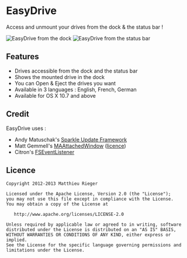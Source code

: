 EasyDrive
=========

Access and unmount your drives from the dock & the status bar ! 

![EasyDrive from the dock](https://raw.github.com/kyro38/EasyDrive/master/EasyDrive.png)
![EasyDrive from the status bar](https://raw.github.com/kyro38/EasyDrive/master/EasyDrive2.png)

## Features 

- Drives accessible from the dock and the status bar
- Shows the mounted drive in the dock
- You can Open & Eject the drives you want
- Available in 3 languages : English, French, German
- Available for OS X 10.7 and above


## Credit 
EasyDrive uses : 

- Andy Matuschak's [Sparkle Update Framework](http://sparkle.andymatuschak.org/)
- Matt Gemmell's [MAAttachedWindow](http://mattgemmell.com/source/) ([licence](http://mattgemmell.com/license/))
- Citron's [FSEventListener](http://blog.pcitron.fr/tools/macosx-imageviewer/) 

## Licence 

    Copyright 2012-2013 Matthieu Rieger

    Licensed under the Apache License, Version 2.0 (the "License");
    you may not use this file except in compliance with the License.
    You may obtain a copy of the License at

       http://www.apache.org/licenses/LICENSE-2.0

    Unless required by applicable law or agreed to in writing, software
    distributed under the License is distributed on an "AS IS" BASIS,
    WITHOUT WARRANTIES OR CONDITIONS OF ANY KIND, either express or implied.
    See the License for the specific language governing permissions and
    limitations under the License.
